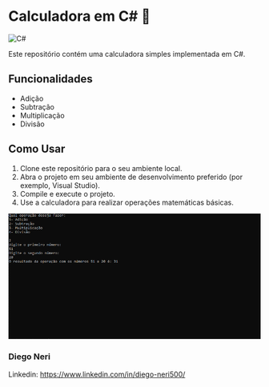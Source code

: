 # Calculadora em C# 🧮

![C#](https://img.shields.io/badge/Language-C%23-green)

Este repositório contém uma calculadora simples implementada em C#. 

## Funcionalidades

- Adição
- Subtração
- Multiplicação
- Divisão

## Como Usar

1. Clone este repositório para o seu ambiente local.
2. Abra o projeto em seu ambiente de desenvolvimento preferido (por exemplo, Visual Studio).
3. Compile e execute o projeto.
4. Use a calculadora para realizar operações matemáticas básicas.

![Calculadora_execute](Imagem_Execute.png)



### Diego Neri
Linkedin: https://www.linkedin.com/in/diego-neri500/
